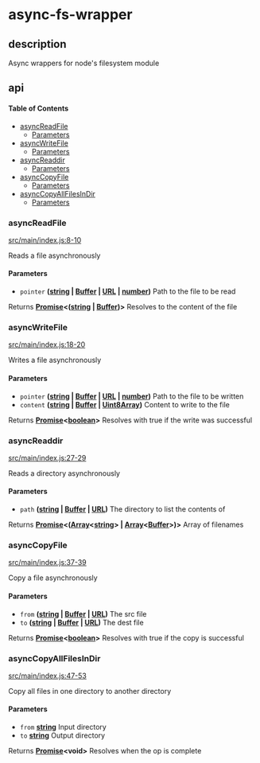 # async-fs-wrapper

## description

Async wrappers for node's filesystem module

## api

<!-- Generated by documentation.js. Update this documentation by updating the source code. -->

#### Table of Contents

-   [asyncReadFile](#asyncreadfile)
    -   [Parameters](#parameters)
-   [asyncWriteFile](#asyncwritefile)
    -   [Parameters](#parameters-1)
-   [asyncReaddir](#asyncreaddir)
    -   [Parameters](#parameters-2)
-   [asyncCopyFile](#asynccopyfile)
    -   [Parameters](#parameters-3)
-   [asyncCopyAllFilesInDir](#asynccopyallfilesindir)
    -   [Parameters](#parameters-4)

### asyncReadFile

[src/main/index.js:8-10](https://git@github.com/:bbeesley/async-fs/blob/4c9e5746d3dfd6f67598b6721e3390417fcfd42e/src/main/index.js#L8-L10 "Source code on GitHub")

Reads a file asynchronously

#### Parameters

-   `pointer` **([string](https://developer.mozilla.org/docs/Web/JavaScript/Reference/Global_Objects/String) \| [Buffer](https://nodejs.org/api/buffer.html) \| [URL](https://developer.mozilla.org/docs/Web/API/URL/URL) \| [number](https://developer.mozilla.org/docs/Web/JavaScript/Reference/Global_Objects/Number))** Path to the file to be read

Returns **[Promise](https://developer.mozilla.org/docs/Web/JavaScript/Reference/Global_Objects/Promise)&lt;([string](https://developer.mozilla.org/docs/Web/JavaScript/Reference/Global_Objects/String) \| [Buffer](https://nodejs.org/api/buffer.html))>** Resolves to the content of the file

### asyncWriteFile

[src/main/index.js:18-20](https://git@github.com/:bbeesley/async-fs/blob/4c9e5746d3dfd6f67598b6721e3390417fcfd42e/src/main/index.js#L18-L20 "Source code on GitHub")

Writes a file asynchronously

#### Parameters

-   `pointer` **([string](https://developer.mozilla.org/docs/Web/JavaScript/Reference/Global_Objects/String) \| [Buffer](https://nodejs.org/api/buffer.html) \| [URL](https://developer.mozilla.org/docs/Web/API/URL/URL) \| [number](https://developer.mozilla.org/docs/Web/JavaScript/Reference/Global_Objects/Number))** Path to the file to be written
-   `content` **([string](https://developer.mozilla.org/docs/Web/JavaScript/Reference/Global_Objects/String) \| [Buffer](https://nodejs.org/api/buffer.html) \| [Uint8Array](https://developer.mozilla.org/docs/Web/JavaScript/Reference/Global_Objects/Uint8Array))** Content to write to the file

Returns **[Promise](https://developer.mozilla.org/docs/Web/JavaScript/Reference/Global_Objects/Promise)&lt;[boolean](https://developer.mozilla.org/docs/Web/JavaScript/Reference/Global_Objects/Boolean)>** Resolves with true if the write was successful

### asyncReaddir

[src/main/index.js:27-29](https://git@github.com/:bbeesley/async-fs/blob/4c9e5746d3dfd6f67598b6721e3390417fcfd42e/src/main/index.js#L27-L29 "Source code on GitHub")

Reads a directory asynchronously

#### Parameters

-   `path` **([string](https://developer.mozilla.org/docs/Web/JavaScript/Reference/Global_Objects/String) \| [Buffer](https://nodejs.org/api/buffer.html) \| [URL](https://developer.mozilla.org/docs/Web/API/URL/URL))** The directory to list the contents of

Returns **[Promise](https://developer.mozilla.org/docs/Web/JavaScript/Reference/Global_Objects/Promise)&lt;([Array](https://developer.mozilla.org/docs/Web/JavaScript/Reference/Global_Objects/Array)&lt;[string](https://developer.mozilla.org/docs/Web/JavaScript/Reference/Global_Objects/String)> | [Array](https://developer.mozilla.org/docs/Web/JavaScript/Reference/Global_Objects/Array)&lt;[Buffer](https://nodejs.org/api/buffer.html)>)>** Array of filenames

### asyncCopyFile

[src/main/index.js:37-39](https://git@github.com/:bbeesley/async-fs/blob/4c9e5746d3dfd6f67598b6721e3390417fcfd42e/src/main/index.js#L37-L39 "Source code on GitHub")

Copy a file asynchronously

#### Parameters

-   `from` **([string](https://developer.mozilla.org/docs/Web/JavaScript/Reference/Global_Objects/String) \| [Buffer](https://nodejs.org/api/buffer.html) \| [URL](https://developer.mozilla.org/docs/Web/API/URL/URL))** The src file
-   `to` **([string](https://developer.mozilla.org/docs/Web/JavaScript/Reference/Global_Objects/String) \| [Buffer](https://nodejs.org/api/buffer.html) \| [URL](https://developer.mozilla.org/docs/Web/API/URL/URL))** The dest file

Returns **[Promise](https://developer.mozilla.org/docs/Web/JavaScript/Reference/Global_Objects/Promise)&lt;[boolean](https://developer.mozilla.org/docs/Web/JavaScript/Reference/Global_Objects/Boolean)>** Resolves with true if the copy is successful

### asyncCopyAllFilesInDir

[src/main/index.js:47-53](https://git@github.com/:bbeesley/async-fs/blob/4c9e5746d3dfd6f67598b6721e3390417fcfd42e/src/main/index.js#L47-L53 "Source code on GitHub")

Copy all files in one directory to another directory

#### Parameters

-   `from` **[string](https://developer.mozilla.org/docs/Web/JavaScript/Reference/Global_Objects/String)** Input directory
-   `to` **[string](https://developer.mozilla.org/docs/Web/JavaScript/Reference/Global_Objects/String)** Output directory

Returns **[Promise](https://developer.mozilla.org/docs/Web/JavaScript/Reference/Global_Objects/Promise)&lt;void>** Resolves when the op is complete

